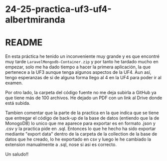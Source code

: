 # 24-25-practica-uf3-uf4-albertmiranda

# README

En esta práctica he tenido un inconveniente muy grande y es que encontré muy tarde `LaravelMongodb-Container.zip` y por tanto he tardado mucho en empezar, solo me ha dado tiempo a hacer la primera aplicación, la que pertenece a la UF3 aunque tenga algunos aspectos de la UF4. Aun así, tengo esperanzas de si de alguna forma llego al 4 en la UF4 para poder ir al examen.

Por otro lado, la carpeta del código fuente no me deja subirla a GitHub ya que tiene más de 100 archivos. He dejado un PDF con un link al Drive donde está subida.

Tambien comentar que la parte de la practica en la que indica que se tiene que entregar el código de back-up de la base de datos (entiendo que la de MonogoDB) lo unico que me aparece para exportar es en formato .json y .csv y la practica pide en .sql. Entonces lo que he hecho ha sido exportar mediante "export data" dentro de la carpeta de la collection de la base de datos que he creado, lo he exportado en csv y luego le he cambiado la extension manualmente a .sql, nose si asi es correcto.

Un saludo!!

